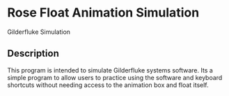 # Rose Float Animation Simulation

Gilderfluke Simulation

## Description

This program is intended to simulate Gilderfluke systems software.  Its a simple program to allow users to practice using the software and keyboard shortcuts without needing access to the animation box and float itself.

